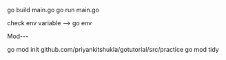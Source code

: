 go build main.go
go run main.go

check env variable --> go env

Mod---

go  mod init github.com/priyankitshukla/gotutorial/src/practice
 go mod tidy